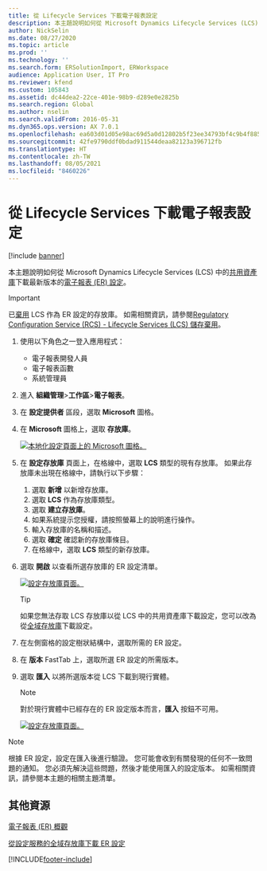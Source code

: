 ```yaml
---
title: 從 Lifecycle Services 下載電子報表設定
description: 本主題說明如何從 Microsoft Dynamics Lifecycle Services (LCS) 下載電子報表 (ER) 設定。
author: NickSelin
ms.date: 08/27/2020
ms.topic: article
ms.prod: ''
ms.technology: ''
ms.search.form: ERSolutionImport, ERWorkspace
audience: Application User, IT Pro
ms.reviewer: kfend
ms.custom: 105843
ms.assetid: dc44dea2-22ce-401e-98b9-d289e0e2825b
ms.search.region: Global
ms.author: nselin
ms.search.validFrom: 2016-05-31
ms.dyn365.ops.version: AX 7.0.1
ms.openlocfilehash: ea603d01d05e98ac69d5a0d12802b5f23ee34793bf4c9b4f885f0e4303f77d2b
ms.sourcegitcommit: 42fe9790ddf0bdad911544deaa82123a396712fb
ms.translationtype: HT
ms.contentlocale: zh-TW
ms.lasthandoff: 08/05/2021
ms.locfileid: "8460226"
---
```

# <a name="download-electronic-reporting-configurations-from-lifecycle-services"></a>從 Lifecycle Services 下載電子報表設定

[!include [banner](../includes/banner.md)]

本主題說明如何從 Microsoft Dynamics Lifecycle Services (LCS) 中的[共用資產庫](../lifecycle-services/asset-library.md)下載最新版本的[電子報表 (ER) 設定](general-electronic-reporting.md#Configuration)。

> [!IMPORTANT]
> 已[棄用](../../../finance/get-started/removed-deprecated-features-finance.md#features-removed-or-deprecated-in-the-finance-10017-release) LCS 作為 ER 設定的存放庫。 如需相關資訊，請參閱[Regulatory Configuration Service (RCS) - Lifecycle Services (LCS) 儲存棄用](../../../finance/localizations/rcs-lcs-repo-dep-faq.md)。

1. 使用以下角色之一登入應用程式：

    - 電子報表開發人員
    - 電子報表函數
    - 系統管理員

2. 進入 **組織管理**&gt;**工作區**&gt;**電子報表**。
3. 在 **設定提供者** 區段，選取 **Microsoft** 圖格。
4. 在 **Microsoft** 圖格上，選取 **存放庫**。

    [![本地化設定頁面上的 Microsoft 圖格。](./media/update-er-from-lcs-for-ms-open-ms-repositories-list.png)](./media/update-er-from-lcs-for-ms-open-ms-repositories-list.png)

5. 在 **設定存放庫** 頁面上，在格線中，選取 **LCS** 類型的現有存放庫。 如果此存放庫未出現在格線中，請執行以下步驟：

    1. 選取 **新增** 以新增存放庫。
    2. 選取 **LCS** 作為存放庫類型。
    3. 選取 **建立存放庫**。
    4. 如果系統提示您授權，請按照螢幕上的說明進行操作。
    5. 輸入存放庫的名稱和描述。
    6. 選取 **確定** 確認新的存放庫條目。
    7. 在格線中，選取 **LCS** 類型的新存放庫。

6. 選取 **開啟** 以查看所選存放庫的 ER 設定清單。

    [![設定存放庫頁面。](./media/update-er-from-lcs-for-ms-make-lcs-repository.png)](./media/update-er-from-lcs-for-ms-make-lcs-repository.png)

    > [!TIP]
    > 如果您無法存取 LCS 存放庫以從 LCS 中的共用資產庫下載設定，您可以改為從[全域存放庫](er-download-configurations-global-repo.md)下載設定。

7. 在左側窗格的設定樹狀結構中，選取所需的 ER 設定。
8. 在 **版本** FastTab 上，選取所選 ER 設定的所需版本。
9. 選取 **匯入** 以將所選版本從 LCS 下載到現行實體。

    > [!NOTE]
    > 對於現行實體中已經存在的 ER 設定版本而言，**匯入** 按鈕不可用。

    [![設定存放庫頁面。](./media/update-er-from-lcs-for-ms-download-configuration.png)](./media/update-er-from-lcs-for-ms-download-configuration.png)

> [!NOTE]
> 根據 ER 設定，設定在匯入後進行驗證。 您可能會收到有關發現的任何不一致問題的通知。 您必須先解決這些問題，然後才能使用匯入的設定版本。 如需相關資訊，請參閱本主題的相關主題清單。

## <a name="additional-resources"></a>其他資源

[電子報表 (ER) 概觀](general-electronic-reporting.md)

[從設定服務的全域存放庫下載 ER 設定](er-download-configurations-global-repo.md)


[!INCLUDE[footer-include](../../../includes/footer-banner.md)]

